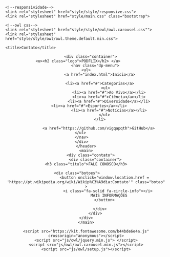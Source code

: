 <!DOCTYPE html>
<html lang="pt-br">
<head>
    <meta charset="UTF-8">
    <meta http-equiv="X-UA-Compatible" content="IE=edge">
    <meta name="viewport" content="width=device-width, initial-scale=1.0">

    <!--responsividade-->
    <link rel="stylesheet" href="style/style/responsive.css">
    <link rel="stylesheet" href="style/main.css" class="bootstrap">

    <!--owl css-->
    <link rel="stylesheet" href="style/style/owl/owl.carousel.css"">
    <link rel="stylesheet" href="style/style/owl/owl.theme.default.min.css">

    <title>Contato</title>
</head>
<body>
    <header>

        <div class="container">
         <u><h2 class="logo">PODFLIX</h2> </u>            
            <nav class="dp-menu">
                <ul>            
                <a href="index.html">Inicio</a>

                <li><a href="#">Categorias</a>
                     <ul>
                        <li><a href="#">Ao Vivo</a></li>
                        <li><a href="#">Ciência</a></li>
                        <li><a href="#">Diversidade</a></li>
                        <li><a href="#">Esportes</a></li>                     
                        <li><a href="#">Notícias</a></li>
                    </ul>
                </li>

                <a href="https://github.com/vigqapqth">GitHub</a> 
                </ul>                 
            </nav>            
        </div>        
    </header>
    <main>
        <div class="contato">
            <div class="container">
                <h3 class="titulo">FALE CONOSCO</h3>            

                <div class="botoes">                    
                    <button onclick="window.location.href = 'https://pt.wikipedia.org/wiki/Wikip%C3%A9dia:Contato'" class="botao" >
                        <i class="fa-solid fa-circle-info"></i> 
                        MAIS INFORMAÇÕES
                    </button>

                </div>
            </div>
        </div>    
    </main>

    <script src="https://kit.fontawesome.com/b44bde6e4a.js" crossorigin="anonymous"></script>
    <script src="js/owl/jquery.min.js"> </script>
    <script src="js/owl/owl.carousel.min.js"></script>
    <script src="js/owl/setup.js"></script>
<body>

</body>
</html> 
